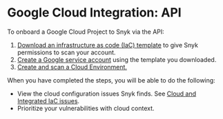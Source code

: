 # Google Cloud Integration: API

To onboard a Google Cloud Project to Snyk via the API:

1. [Download an infrastructure as code (IaC) template](step-1-download-service-account-iac-template-api.md) to give Snyk permissions to scan your account.
2. [Create a Google service account](step-2-create-the-google-service-account-api.md) using the template you downloaded.
3. [Create and scan a Cloud Environment.](step-3-create-and-scan-a-snyk-cloud-environment-for-google-api.md)

When you have completed the steps, you will be able to do the following:

* View the cloud configuration issues Snyk finds. See [Cloud and Integrated IaC issues](../../../../scan-cloud-deployment/snyk-cloud/snyk-cloud-issues/).
* Prioritize your vulnerabilities with cloud context.
